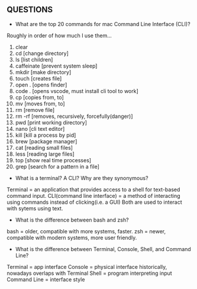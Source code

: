 ## QUESTIONS

- What are the top 20 commands for mac Command Line Interface (CLI)?

Roughly in order of how much I use them...

1. clear
2. cd [change directory]
3. ls [list children]
4. caffeinate [prevent system sleep]
5. mkdir [make directory]
6. touch [creates file]
7. open . [opens finder]
8. code . [opens vscode, must install cli tool to work]
9. cp [copies from, to]
10. mv [moves from, to]
11. rm [remove file]
12. rm -rf [removes, recursively, forcefully(danger)]
13. pwd [print working directory]
14. nano [cli text editor]
15. kill [kill a process by pid]
16. brew [package manager]
17. cat [reading small files]
18. less [reading large files]
19. top [show real time processes]
20. grep [search for a pattern in a file]

- What is a terminal? A CLI? Why are they synonymous?

Terminal = an application that provides access to a shell for text-based command input.
CLI(command line interface) = a method of interacting using commands instead of clicking(i.e. a GUI)
Both are used to interact with sytems using text.

- What is the difference between bash and zsh?

bash = older, compatible with more systems, faster.
zsh = newer, compatible with modern systems, more user friendly.

- What is the difference between Terminal, Console, Shell, and Command Line?

Terminal = app interface
Console = physical interface historically, nowadays overlaps with Terminal
Shell = program interpreting input
Command Line = interface style

